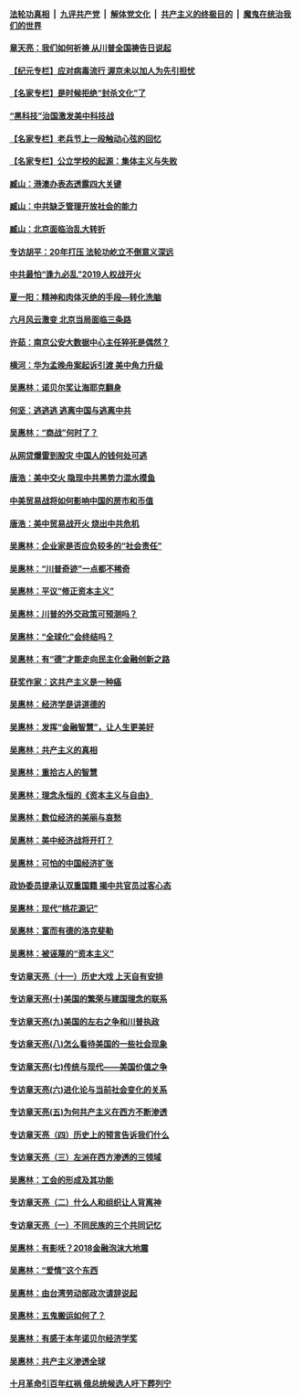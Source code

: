 ####  [法轮功真相](../../../../basic/blob/master/README.md?t=06270402) &nbsp;|&nbsp; [九评共产党](../../../../9ping.md/blob/master/README.md?t=06270402) &nbsp;|&nbsp; [解体党文化](../../../../jtdwh.md/blob/master/README.md?t=06270402)  &nbsp;|&nbsp; [共产主义的终极目的](../../../../gczydzjmd.md/blob/master/README.md?t=06270402) &nbsp;|&nbsp; [魔鬼在统治我们的世界](../../../../mgztzwmdsj.md/blob/master/README.md?t=06270402) 

#### [章天亮：我们如何祈祷 从川普全国祷告日说起](../pages/nsc423/n11944627.md?t=06270402) 

#### [【纪元专栏】应对病毒流行 渥京未以加人为先引担忧](../pages/nsc423/n11875714.md?t=06270402) 

#### [【名家专栏】是时候拒绝“封杀文化”了](../pages/nsc423/n11814093.md?t=06270402) 

#### [“黑科技”治国激发美中科技战](../pages/nsc423/n11638056.md?t=06270402) 

#### [【名家专栏】老兵节上一段触动心弦的回忆](../pages/nsc423/n11646016.md?t=06270402) 

#### [【名家专栏】公立学校的起源：集体主义与失败](../pages/nsc423/n11601833.md?t=06270402) 

#### [臧山：港澳办表态透露四大关键](../pages/nsc423/n11421628.md?t=06270402) 

#### [臧山：中共缺乏管理开放社会的能力](../pages/nsc423/n11407457.md?t=06270402) 

#### [臧山：北京面临治乱大转折](../pages/nsc423/n11406895.md?t=06270402) 

#### [专访胡平：20年打压 法轮功屹立不倒意义深远](../pages/nsc423/n11398800.md?t=06270402) 

#### [中共最怕“逢九必乱”2019人权战开火](../pages/nsc423/n11385248.md?t=06270402) 

#### [夏一阳：精神和肉体灭绝的手段—转化洗脑](../pages/nsc423/n11368250.md?t=06270402) 

#### [六月风云激变 北京当局面临三条路](../pages/nsc423/n11313668.md?t=06270402) 

#### [许茹：南京公安大数据中心主任猝死是偶然？](../pages/nsc423/n11064744.md?t=06270402) 

#### [横河：华为孟晚舟案起诉引渡 美中角力升级](../pages/nsc423/n11027230.md?t=06270402) 

#### [吴惠林：诺贝尔奖让海耶克翻身](../pages/nsc423/n10890049.md?t=06270402) 

#### [何坚：逃逃逃 逃离中国与逃离中共](../pages/nsc423/n10592891.md?t=06270402) 

#### [吴惠林：“商战”何时了？](../pages/nsc423/n10573558.md?t=06270402) 

#### [从网贷爆雷到股灾 中国人的钱何处可逃](../pages/nsc423/n10572800.md?t=06270402) 

#### [唐浩：美中交火 隐现中共黑势力混水摸鱼](../pages/nsc423/n10544040.md?t=06270402) 

#### [中美贸易战将如何影响中国的房市和币值](../pages/nsc423/n10543697.md?t=06270402) 

#### [唐浩：美中贸易战开火 烧出中共危机](../pages/nsc423/n10540126.md?t=06270402) 

#### [吴惠林：企业家是否应负较多的“社会责任”](../pages/nsc423/n10535022.md?t=06270402) 

#### [吴惠林：“川普奇迹”一点都不稀奇](../pages/nsc423/n10512808.md?t=06270402) 

#### [吴惠林：平议“修正资本主义”](../pages/nsc423/n10495724.md?t=06270402) 

#### [吴惠林：川普的外交政策可预测吗？](../pages/nsc423/n10462387.md?t=06270402) 

#### [吴惠林：“全球化”会终结吗？](../pages/nsc423/n10452838.md?t=06270402) 

#### [吴惠林：有“德”才能走向民主化金融创新之路](../pages/nsc423/n10432292.md?t=06270402) 

#### [获奖作家：这共产主义是一种癌](../pages/nsc423/n10431541.md?t=06270402) 

#### [吴惠林：经济学是讲道德的](../pages/nsc423/n10398014.md?t=06270402) 

#### [吴惠林：发挥“金融智慧”，让人生更美好](../pages/nsc423/n10375019.md?t=06270402) 

#### [吴惠林：共产主义的真相](../pages/nsc423/n10351394.md?t=06270402) 

#### [吴惠林：重拾古人的智慧](../pages/nsc423/n10337691.md?t=06270402) 

#### [吴惠林：理念永恒的《资本主义与自由》](../pages/nsc423/n10316274.md?t=06270402) 

#### [吴惠林：数位经济的美丽与哀愁](../pages/nsc423/n10292946.md?t=06270402) 

#### [吴惠林：美中经济战将开打？](../pages/nsc423/n10258825.md?t=06270402) 

#### [吴惠林：可怕的中国经济扩张](../pages/nsc423/n10219147.md?t=06270402) 

#### [政协委员提承认双重国籍 揭中共官员过客心态](../pages/nsc423/n10208809.md?t=06270402) 

#### [吴惠林：现代“桃花源记”](../pages/nsc423/n10185234.md?t=06270402) 

#### [吴惠林：富而有德的洛克斐勒](../pages/nsc423/n10142264.md?t=06270402) 

#### [吴惠林：被诬蔑的“资本主义”](../pages/nsc423/n10124816.md?t=06270402) 

#### [专访章天亮（十一）历史大戏 上天自有安排](../pages/nsc423/n10094905.md?t=06270402) 

#### [专访章天亮(十)美国的繁荣与建国理念的联系](../pages/nsc423/n10094899.md?t=06270402) 

#### [专访章天亮(九)美国的左右之争和川普执政](../pages/nsc423/n10094889.md?t=06270402) 

#### [专访章天亮(八)怎么看待美国的一些社会现象](../pages/nsc423/n10094857.md?t=06270402) 

#### [专访章天亮(七)传统与现代——美国价值之争](../pages/nsc423/n10093140.md?t=06270402) 

#### [专访章天亮(六)进化论与当前社会变化的关系](../pages/nsc423/n10092036.md?t=06270402) 

#### [专访章天亮(五)为何共产主义在西方不断渗透](../pages/nsc423/n10083620.md?t=06270402) 

#### [专访章天亮（四）历史上的预言告诉我们什么](../pages/nsc423/n10083606.md?t=06270402) 

#### [专访章天亮（三）左派在西方渗透的三领域](../pages/nsc423/n10081115.md?t=06270402) 

#### [吴惠林：工会的形成及其功能](../pages/nsc423/n10080633.md?t=06270402) 

#### [专访章天亮（二）什么人和组织让人背离神](../pages/nsc423/n10076637.md?t=06270402) 

#### [专访章天亮（一）不同民族的三个共同记忆](../pages/nsc423/n10074188.md?t=06270402) 

#### [吴惠林：有影呒？2018金融泡沫大地震](../pages/nsc423/n10040534.md?t=06270402) 

#### [吴惠林：“爱情”这个东西](../pages/nsc423/n10019423.md?t=06270402) 

#### [吴惠林：由台湾劳动部政次请辞说起](../pages/nsc423/n9979679.md?t=06270402) 

#### [吴惠林：五鬼搬运如何了？](../pages/nsc423/n9925338.md?t=06270402) 

#### [吴惠林：有感于本年诺贝尔经济学奖](../pages/nsc423/n9871883.md?t=06270402) 

#### [吴惠林：共产主义渗透全球](../pages/nsc423/n9812748.md?t=06270402) 

#### [十月革命引百年红祸 俄总统候选人吁下葬列宁](../pages/nsc423/n9810182.md?t=06270402) 

